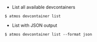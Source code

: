 - List all available devcontainers

```
$ atmos devcontainer list
```

- List with JSON output

```
$ atmos devcontainer list --format json
```
